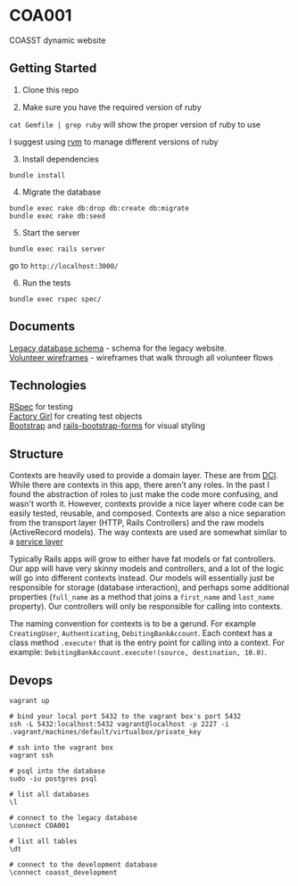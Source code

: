 # COA001
COASST dynamic website

## Getting Started

1. Clone this repo

2. Make sure you have the required version of ruby

`cat Gemfile | grep ruby` will show the proper version of ruby to use

I suggest using [rvm][6] to manage different versions of ruby

3. Install dependencies

`bundle install`

4. Migrate the database

```
bundle exec rake db:drop db:create db:migrate
bundle exec rake db:seed
```

5. Start the server

```
bundle exec rails server
```

go to `http://localhost:3000/`

6. Run the tests

```
bundle exec rspec spec/
```

## Documents

[Legacy database schema][4] - schema for the legacy website.  
[Volunteer wireframes][5] - wireframes that walk through all volunteer flows

## Technologies

[RSpec][0] for testing  
[Factory Girl][3] for creating test objects  
[Bootstrap][1] and [rails-bootstrap-forms][2] for visual styling  

## Structure

Contexts are heavily used to provide a domain layer.  These are from [DCI][7].  While there are contexts in this app, there aren't any roles.  In the past I found the abstraction of roles to just make the code more confusing, and wasn't worth it.  However, contexts provide a nice layer where code can be easily tested, reusable, and composed.  Contexts are also a nice separation from the transport layer (HTTP, Rails Controllers) and the raw models (ActiveRecord models). The way contexts are used are somewhat similar to a [service layer][8]

Typically Rails apps will grow to either have fat models or fat controllers.  Our app will have very skinny models and controllers, and a lot of the logic will go into different contexts instead.  Our models will essentially just be responsible for storage (database interaction), and perhaps some additional properties (`full_name` as a method that joins a `first_name` and `last_name` property).  Our controllers will only be responsible for calling into contexts.

The naming convention for contexts is to be a gerund.  For example `CreatingUser`, `Authenticating`, `DebitingBankAccount`.  Each context has a class method `.execute!` that is the entry point for calling into a context.  For example: `DebitingBankAccount.execute!(source, destination, 10.0)`.

## Devops

```
vagrant up

# bind your local port 5432 to the vagrant box's port 5432
ssh -L 5432:localhost:5432 vagrant@localhost -p 2227 -i .vagrant/machines/default/virtualbox/private_key

# ssh into the vagrant box
vagrant ssh

# psql into the database
sudo -iu postgres psql

# list all databases
\l

# connect to the legacy database
\connect COA001

# list all tables
\dt

# connect to the development database
\connect coasst_development
```

[0]: https://github.com/rspec/rspec-rails
[1]: http://getbootstrap.com/
[2]: https://github.com/bootstrap-ruby/rails-bootstrap-forms
[3]: https://github.com/thoughtbot/factory_girl

[4]: https://www.lucidchart.com/documents/edit/e8981e93-15e4-4bc4-880d-1a0b307d0ad4/0
[5]: https://www.lucidchart.com/documents/edit/98ab6ed2-909a-4b9b-b524-3cb97d32b2ea/0

[6]: https://rvm.io/
[7]: http://www.wikiwand.com/en/Data,_context_and_interaction
[8]: https://blog.engineyard.com/2014/keeping-your-rails-controllers-dry-with-services
